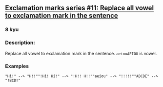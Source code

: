 <h2><a href=https://www.codewars.com/kata/57fb09ef2b5314a8a90001ed/train/csharp target="_blank">Exclamation marks series #11: Replace all vowel to exclamation mark in the sentence</a></h2><h3>8 kyu</h3><h3 id="description">Description:</h3><p> Replace all vowel to exclamation mark in the sentence. <code>aeiouAEIOU</code> is vowel.</p><h3 id="examples">Examples</h3><pre><code class="language-javascript"><span class="cm-string">"Hi!"</span> <span class="cm-operator">--&gt;</span> <span class="cm-string">"H!!"</span><span class="cm-string">"!Hi! Hi!"</span> <span class="cm-operator">--&gt;</span> <span class="cm-string">"!H!! H!!"</span><span class="cm-string">"aeiou"</span> <span class="cm-operator">--&gt;</span> <span class="cm-string">"!!!!!"</span><span class="cm-string">"ABCDE"</span> <span class="cm-operator">--&gt;</span> <span class="cm-string">"!BCD!"</span></code></pre>